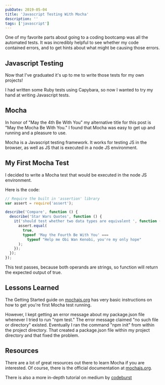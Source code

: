 ```yaml
---
pubDate: 2019-05-04
title: 'Javascript Testing With Mocha'
description: ''
tags: ['javascript']
---
```


One of my favorite parts about going to a coding bootcamp was all the automated tests. It was incredibly helpful to see whether my code contained errors, and to get hints about what might be causing those errors.

## Javascript Testing

Now that I've graduated it's up to me to write those tests for my own projects!

I had written some Ruby tests using Capybara, so now I wanted to try my hand at writing Javascript tests.

## Mocha

In honor of "May the 4th Be With You" my alternative title for this post is "May the Mocha Be With You." I found that Mocha was easy to get up and running and a pleasure to use.

Mocha is a Javascript testing framework. It works for testing JS in the browser, as well as JS that is executed in a node JS environment.

## My First Mocha Test

I decided to write a Mocha test that would be executed in the node JS environment.

Here is the code:

```javascript
// Require the built in 'assertion' library
var assert = require('assert');

describe('Compare', function () {
  describe('Star Wars Quotes', function () {
    it('should test whether two data types are equivalent ', function () {
      assert.equal(
        true,
        typeof 'May the Fourth Be With You' ===
          typeof "Help me Obi Wan Kenobi, you're my only hope"
      );
    });
  });
});
```

This test passes, because both operands are strings, so function will return the expected output of true.

## Lessons Learned

The Getting Started guide on [mochajs.org](https://mochajs.org/#getting-started) has very basic instructions on how to get you're first Mocha test running.

However, I kept getting an error message about my package.json file whenever I tried to run "npm test." The error message claimed "no such file or directory" existed. Eventually I ran the command "npm init" from within the project directory. That created a package.json file within my project directory and that fixed the problem.

## Resources

There are a lot of great resources out there to learn Mocha if you are interested. Of course, there is the official documentation at [mochajs.org](https://mochajs.org/#getting-started).

There is also a more in-depth tutorial on medium by [codeburst](https://codeburst.io/how-to-test-javascript-with-mocha-the-basics-80132324752e)
